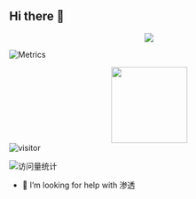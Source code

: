 ## Hi there 👋

<div align="center"> <img src="[https://metrics.lecoq.io/sun0225SUN?template=classic&config.timezone=Asia%2FShanghai](https://metrics.lecoq.io/DDL08?template=classic&base=header%2C%20activity%2C%20community%2C%20repositories%2C%20metadata&base.indepth=false&base.hireable=false&base.skip=false&config.timezone=Asia%2FShanghai)"> </div>

![Metrics](https://metrics.lecoq.io/DDL08?template=classic&base=header%2C%20activity%2C%20community%2C%20repositories%2C%20metadata&base.indepth=false&base.hireable=false&base.skip=false&config.timezone=Asia%2FShanghai)

<div align="center"> <img height="137px" src="https://github-readme-stats.vercel.app/api?username=DDL08&hide_title=true&hide_border=true&show_icons=trueline_height=21&text_color=000&icon_color=000&bg_color=0,ea6161,ffc64d,fffc4d,52fa5a&theme=graywhite" /> </div>
<img src="https://visitor-badge.glitch.me/badge?page_id=DDL08.github.io" alt="visitor">

<!-- visitor -->
<img src="https://komarev.com/ghpvc/?username=DDL08&label=Views&color=orange&style=flat" alt="访问量统计" />&emsp;

- 🤔 I’m looking for help with 渗透
<!--
**DDL08/DDL08** is a ✨ _special_ ✨ repository because its `README.md` (this file) appears on your GitHub profile.

Here are some ideas to get you started:

- 🔭 I’m currently working on ...
- 🌱 I’m currently learning ...
- 👯 I’m looking to collaborate on ...
- 🤔 I’m looking for help with ...
- 💬 Ask me about ...
- 📫 How to reach me: ...
- 😄 Pronouns: ...
- ⚡ Fun fact: ...
-->
